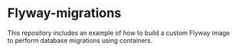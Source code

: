 # Flyway-migrations
This repository includes an example of how to build a custom Flyway image to perform database migrations using containers.
